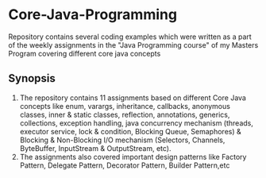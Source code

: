 # Core-Java-Programming
Repository contains several coding examples which were written as a part of the weekly assignments in the "Java Programming course" of my Masters Program covering different core java concepts 
## Synopsis
1. The repository contains 11 assignments based on different Core Java concepts like enum, varargs, inheritance, callbacks, anonymous classes, inner & static classes, reflection, annotations, generics, collections, exception handling, java concurrency mechanism (threads, executor service, lock & condition, Blocking Queue, Semaphores) & Blocking & Non-Blocking I/O mechanism (Selectors, Channels, ByteBuffer, InputStream & OutputStream, etc).
2. The assignments also covered important design patterns like Factory Pattern, Delegate Pattern, Decorator Pattern, Builder Pattern,etc
